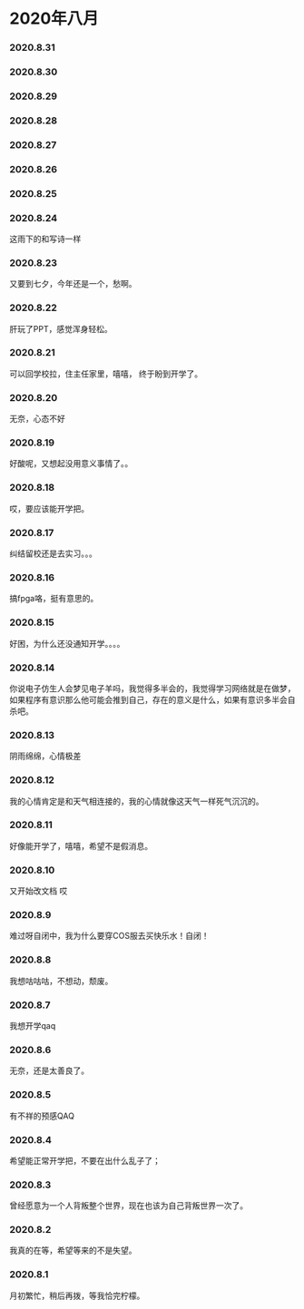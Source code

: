 # 2020年八月
### 2020.8.31
### 2020.8.30
### 2020.8.29
### 2020.8.28
### 2020.8.27
### 2020.8.26
### 2020.8.25
### 2020.8.24
这雨下的和写诗一样
### 2020.8.23
又要到七夕，今年还是一个，愁啊。
### 2020.8.22
肝玩了PPT，感觉浑身轻松。
### 2020.8.21
可以回学校拉，住主任家里，嘻嘻， 终于盼到开学了。
### 2020.8.20
无奈，心态不好
### 2020.8.19
好酸呢，又想起没用意义事情了。。
### 2020.8.18
哎，要应该能开学把。
### 2020.8.17
纠结留校还是去实习。。。
### 2020.8.16
搞fpga咯，挺有意思的。
### 2020.8.15
好困，为什么还没通知开学。。。。
### 2020.8.14
你说电子仿生人会梦见电子羊吗，我觉得多半会的，我觉得学习网络就是在做梦，如果程序有意识那么他可能会推到自己，存在的意义是什么，如果有意识多半会自杀吧。
### 2020.8.13
阴雨绵绵，心情极差
### 2020.8.12
我的心情肯定是和天气相连接的，我的心情就像这天气一样死气沉沉的。
### 2020.8.11
好像能开学了，嘻嘻，希望不是假消息。
### 2020.8.10
又开始改文档 哎
### 2020.8.9
难过呀自闭中，我为什么要穿COS服去买快乐水！自闭！
### 2020.8.8
我想咕咕咕，不想动，颓废。
### 2020.8.7
我想开学qaq
### 2020.8.6
无奈，还是太善良了。
### 2020.8.5
有不祥的预感QAQ
### 2020.8.4
希望能正常开学把，不要在出什么乱子了；
### 2020.8.3
曾经愿意为一个人背叛整个世界，现在也该为自己背叛世界一次了。
### 2020.8.2
我真的在等，希望等来的不是失望。
### 2020.8.1
月初繁忙，稍后再拨，等我恰完柠檬。

